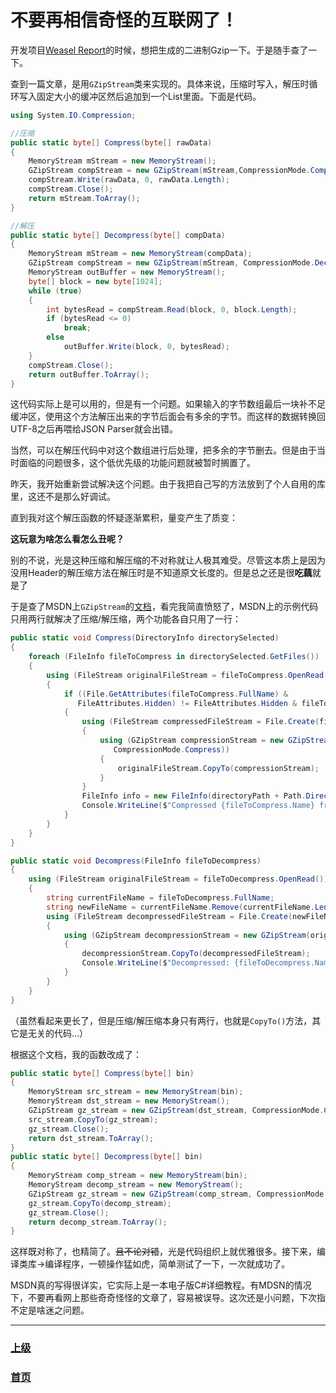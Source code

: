 # 不要再相信奇怪的互联网了！

开发项目[Weasel Report](https://edistein.github.io/Weasel-Report-Release-Page/)的时候，想把生成的二进制Gzip一下。于是随手查了一下。

查到一篇文章，是用`GZipStream`类来实现的。具体来说，压缩时写入，解压时循环写入固定大小的缓冲区然后追加到一个List里面。下面是代码。

``` cs
using System.IO.Compression;

//压缩
public static byte[] Compress(byte[] rawData)
{
    MemoryStream mStream = new MemoryStream();
    GZipStream compStream = new GZipStream(mStream,CompressionMode.Compress, true);
    compStream.Write(rawData, 0, rawData.Length);
    compStream.Close();
    return mStream.ToArray();
}

//解压
public static byte[] Decompress(byte[] compData)
{
    MemoryStream mStream = new MemoryStream(compData);
    GZipStream compStream = new GZipStream(mStream, CompressionMode.Decompress);
    MemoryStream outBuffer = new MemoryStream();
    byte[] block = new byte[1024];
    while (true)
    {
        int bytesRead = compStream.Read(block, 0, block.Length);
        if (bytesRead <= 0)
            break;
        else
            outBuffer.Write(block, 0, bytesRead);
    }
    compStream.Close();
    return outBuffer.ToArray();
}
```

这代码实际上是可以用的，但是有一个问题。如果输入的字节数组最后一块补不足缓冲区，使用这个方法解压出来的字节后面会有多余的字节。而这样的数据转换回UTF-8之后再喂给JSON Parser就会出错。

当然，可以在解压代码中对这个数组进行后处理，把多余的字节删去。但是由于当时面临的问题很多，这个低优先级的功能问题就被暂时搁置了。

昨天，我开始重新尝试解决这个问题。由于我把自己写的方法放到了个人自用的库里，这还不是那么好调试。

直到我对这个解压函数的怀疑逐渐累积，量变产生了质变：

**这玩意为啥怎么看怎么丑呢？**

别的不说，光是这种压缩和解压缩的不对称就让人极其难受。尽管这本质上是因为没用Header的解压缩方法在解压时是不知道原文长度的。但是总之还是很**吃藕**就是了

于是查了MSDN上`GZipStream`的[文档](https://docs.microsoft.com/en-us/dotnet/api/system.io.compression.gzipstream?view=netcore-3.1)，看完我简直愤怒了，MSDN上的示例代码只用两行就解决了压缩/解压缩，两个功能各自只用了一行：

``` cs
public static void Compress(DirectoryInfo directorySelected)
{
    foreach (FileInfo fileToCompress in directorySelected.GetFiles())
    {
        using (FileStream originalFileStream = fileToCompress.OpenRead())
        {
            if ((File.GetAttributes(fileToCompress.FullName) &
               FileAttributes.Hidden) != FileAttributes.Hidden & fileToCompress.Extension != ".gz")
            {
                using (FileStream compressedFileStream = File.Create(fileToCompress.FullName + ".gz"))
                {
                    using (GZipStream compressionStream = new GZipStream(compressedFileStream,
                       CompressionMode.Compress))
                    {
                        originalFileStream.CopyTo(compressionStream);
                    }
                }
                FileInfo info = new FileInfo(directoryPath + Path.DirectorySeparatorChar + fileToCompress.Name + ".gz");
                Console.WriteLine($"Compressed {fileToCompress.Name} from {fileToCompress.Length.ToString()} to {info.Length.ToString()} bytes.");
            }
        }
    }
}

public static void Decompress(FileInfo fileToDecompress)
{
    using (FileStream originalFileStream = fileToDecompress.OpenRead())
    {
        string currentFileName = fileToDecompress.FullName;
        string newFileName = currentFileName.Remove(currentFileName.Length - fileToDecompress.Extension.Length);
        using (FileStream decompressedFileStream = File.Create(newFileName))
        {
            using (GZipStream decompressionStream = new GZipStream(originalFileStream, CompressionMode.Decompress))
            {
                decompressionStream.CopyTo(decompressedFileStream);
                Console.WriteLine($"Decompressed: {fileToDecompress.Name}");
            }
        }
    }
}
```

（虽然看起来更长了，但是压缩/解压缩本身只有两行，也就是`CopyTo()`方法，其它是无关的代码...）

根据这个文档，我的函数改成了：

```C#
public static byte[] Compress(byte[] bin)
{
    MemoryStream src_stream = new MemoryStream(bin);
    MemoryStream dst_stream = new MemoryStream();
    GZipStream gz_stream = new GZipStream(dst_stream, CompressionMode.Compress, true);
    src_stream.CopyTo(gz_stream);
    gz_stream.Close();
    return dst_stream.ToArray();
}
public static byte[] Decompress(byte[] bin)
{
    MemoryStream comp_stream = new MemoryStream(bin);
    MemoryStream decomp_stream = new MemoryStream();
    GZipStream gz_stream = new GZipStream(comp_stream, CompressionMode.Decompress, true);
    gz_stream.CopyTo(decomp_stream);
    gz_stream.Close();
    return decomp_stream.ToArray();
}
```

这样既对称了，也精简了。~~且不论对错~~，光是代码组织上就优雅很多。接下来，编译类库->编译程序，一顿操作猛如虎，简单测试了一下，一次就成功了。

MSDN真的写得很详实，它实际上是一本电子版C#详细教程。有MDSN的情况下，不要再看网上那些奇奇怪怪的文章了，容易被误导。这次还是小问题，下次指不定是啥迷之问题。


<hr>

### [上级](../)
### [首页](../index.html)